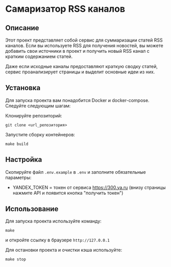 # Самаризатор RSS каналов

## Описание

Этот проект представляет собой сервис для суммаризации статей RSS каналов. Если вы используете RSS для получения новостей, вы можете добавить свои источники в проект и получить новый RSS канал с кратким содержанием статей.

Даже если исходные каналы предоставляют краткую сводку статей, сервис проанализирует страницы и выделит основные идеи из них.

## Установка

Для запуска проекта вам понадобится Docker и docker-compose. Следуйте следующим шагам:

Клонируйте репозиторий:

```
git clone <url_репозитория>
```

Запустите сборку контейнеров:
 
```
make build
```

## Настройка

Скопируйте файл `.env.example` в `.env` и заполните обязательные параметры:

- YANDEX_TOKEN = токен от сервиса https://300.ya.ru (внизу страницы нажмите API и появится кнопка "получить токен")

## Использование

Для запуска проекта используйте команду:

```
make 
```

и откройте ссылку в браузере `http://127.0.0.1`

Для остановки проекта и очистки кэша используйте:

```
make stop
```

